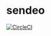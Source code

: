 # sendeo

[![CircleCI](https://circleci.com/gh/slipo/sendeo.svg?style=shield&circle-token=31624fa895986003936913d87ba9af77879fd2bf)](https://circleci.com/gh/slipo/sendeo)
